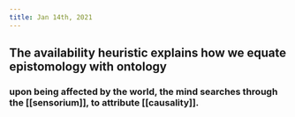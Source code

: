 ```yaml
---
title: Jan 14th, 2021
---
```


## The availability heuristic explains how we equate epistomology with ontology
### upon being affected by the world, the mind searches through the [[sensorium]], to attribute [[causality]].
